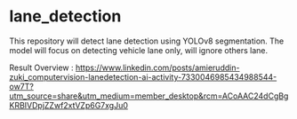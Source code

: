 # lane_detection
This repository will detect lane detection using YOLOv8 segmentation. The model will focus on detecting vehicle lane only, will ignore others lane.

Result Overview : https://www.linkedin.com/posts/amieruddin-zuki_computervision-lanedetection-ai-activity-7330046985434988544-ow7T?utm_source=share&utm_medium=member_desktop&rcm=ACoAAC24dCgBgKRBIVDpjZZwf2xtVZp6G7xgJu0
